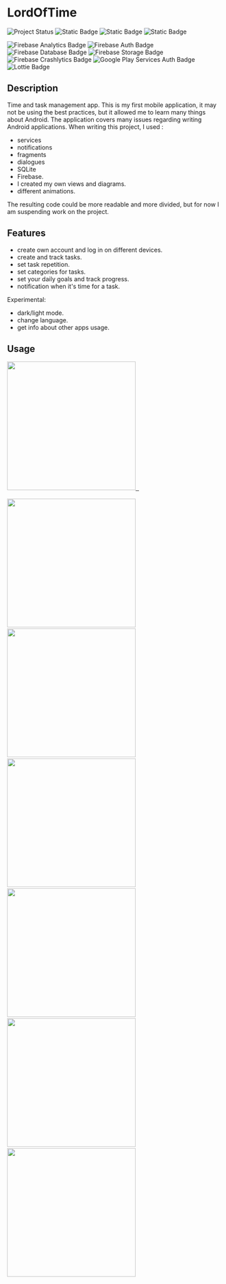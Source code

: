 # LordOfTime
![Project Status](https://img.shields.io/badge/Maintained%3F-no-red.svg)
![Static Badge](https://img.shields.io/badge/compileSdk-33-blue)
![Static Badge](https://img.shields.io/badge/minSdkVersion-26-blue)
![Static Badge](https://img.shields.io/badge/targetSdkVersion-30-blue)

![Firebase Analytics Badge](https://img.shields.io/badge/Firebase%20Analytics-Version%2028.4.1-green)
![Firebase Auth Badge](https://img.shields.io/badge/Firebase%20Auth-Version%2021.0.8-green)
![Firebase Database Badge](https://img.shields.io/badge/Firebase%20Database-Version%2020.0.6-green)
![Firebase Storage Badge](https://img.shields.io/badge/Firebase%20Storage-Version%2020.0.2-green)
![Firebase Crashlytics Badge](https://img.shields.io/badge/Firebase%20Crashlytics-Version%2028.4.1-green)
![Google Play Services Auth Badge](https://img.shields.io/badge/Google%20Play%20Services%20Auth-Version%2020.3.0-purple)
![Lottie Badge](https://img.shields.io/badge/Lottie-Version%205.0.2-pink)

## Description
Time and task management app.
This is my first mobile application, it may not be using the best practices, but it allowed me to learn many things about Android. The application covers many issues regarding writing Android applications. 
When writing this project, I used :
- services
- notifications
- fragments
- dialogues
- SQLite
- Firebase.
- I created my own views and diagrams.
- different animations.

The resulting code could be more readable and more divided, but for now I am suspending work on the project.

## Features
- create own account and log in on different devices.
- create and track tasks.
- set task repetition.
- set categories for tasks.
- set your daily goals and track progress.
- notification when it's time for a task.

Experimental:
- dark/light mode.
- change language.
- get info about other apps usage.

## Usage
<a href="https://play.google.com/store/apps/details?id=com.voidsamurai.lordoftime">
<img src="https://user-images.githubusercontent.com/49106260/157001205-8efc5d81-936b-452e-9847-3191c7dd7794.png"  width="300"/>&nbsp;&nbsp;
<a/>
<br/>
<br/>
<img src="https://user-images.githubusercontent.com/49106260/156996542-47d65c27-145b-4004-ab20-6ad3978ab012.png"  height="300"/>&nbsp;&nbsp;
<img src="https://user-images.githubusercontent.com/49106260/156996876-7e40ec3e-2220-4e99-804d-3f492c0b3419.png"  height="300"/>&nbsp;&nbsp;
<img src="https://user-images.githubusercontent.com/49106260/156996633-25811b70-2955-4fc0-935b-4fc165d467e7.png"  height="300"/>&nbsp;&nbsp;
<img src="https://user-images.githubusercontent.com/49106260/156996669-a900ee70-8480-4fd1-bbd4-dd21eae976dc.png"  height="300"/>&nbsp;&nbsp;
<img src="https://user-images.githubusercontent.com/49106260/156996908-6dbedefb-c6df-4a5f-b284-279aa4a18365.png"  height="300"/>&nbsp;&nbsp;
<img src="https://user-images.githubusercontent.com/49106260/156996675-bbad9675-be03-4fbf-993b-76725b24d0ac.png"  height="300"/>&nbsp;&nbsp;




